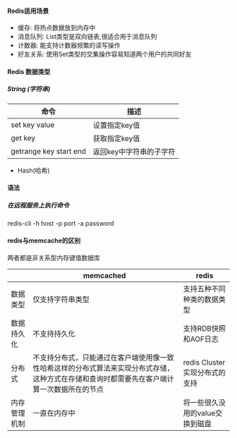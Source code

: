
#### Redis适用场景
+ 缓存: 将热点数据放到内存中  
+ 消息队列: List类型是双向链表,很适合用于消息队列  
+ 计数器: 能支持计数器频繁的读写操作  
+ 好友关系: 使用Set类型的交集操作容易知道两个用户的共同好友  

#### Redis 数据类型
##### String (字符串)  

| 命令 | 描述 |
|-----|------|
|set key value|设置指定key值|
|get key|获取指定key值|
|getrange  key start end|返回key中字符串的子字符|

+ Hash(哈希)  

#### 语法
##### 在远程服务上执行命令
redis-cli -h host -p port -a password
#### redis与memcache的区别
两者都是非关系型内存键值数据库  

| | memcached|redis |
|-|----------|------|
|数据类型|仅支持字符串类型|支持五种不同种类的数据类型|
|数据持久化|不支持持久化|支持RDB快照和AOF日志|
|分布式|不支持分布式，只能通过在客户端使用像一致性哈希这样的分布式算法来实现分布式存储，这种方式在存储和查询时都需要先在客户端计算一次数据所在的节点|redis Cluster实现分布式的支持|
|内存管理机制|一直在内存中|将一些很久没用的value交换到磁盘|
